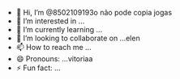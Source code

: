 - 👋 Hi, I’m @8502109193o
  não pode copia jogas 
- 👀 I’m interested in ...
- 🌱 I’m currently learning ...
- 💞️ I’m looking to collaborate on ...elen
- 📫 How to reach me ...
- 😄 Pronouns: ...vitoriaa       
- ⚡ Fun fact: ...

<!---
850210919Ev/850210919Ev is a ✨ special ✨ repository because its `README.md` (this file) appears on your GitHub profile.
You can click the Preview link to take a look at your changes.
--->
